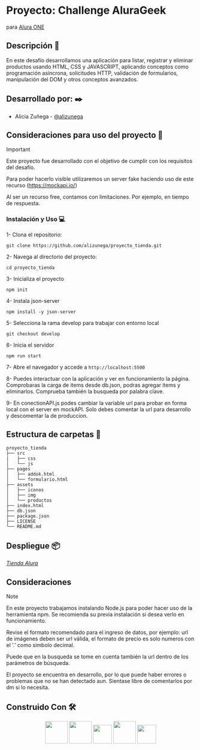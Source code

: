 # Proyecto: Challenge AluraGeek

para [Alura ONE](https://github.com/alura-es-cursos)

## Descripción :notebook_with_decorative_cover:

En este desafío desarrollamos una aplicación para listar, registrar y eliminar productos usando HTML, CSS y JAVASCRIPT, aplicando conceptos como programación asíncrona, solicitudes HTTP, validación de formularios, manipulación del DOM y otros conceptos avanzados.

## Desarrollado por: :black_nib:

- Alicia Zuñega - [@alizunega](https://github.com/alizunega)

## Consideraciones para uso del proyecto :memo:

> [!IMPORTANT]
>
> Este proyecto fue desarrollado con el objetivo de cumplir con los requisitos del desafío.
>
> Para poder hacerlo visible utilizaremos un server fake haciendo uso de este recurso (https://mockapi.io/)
>
> Al ser un recurso free, contamos con limitaciones. Por ejemplo, en tiempo de respuesta.

### Instalación y Uso :computer:

1- Clona el repositorio:

`git clone https://github.com/alizunega/proyecto_tienda.git `

2- Navega al directorio del proyecto:

`cd proyecto_tienda`

3- Inicializa el proyecto

`npm init`

4- Instala json-server

`npm install -y json-server`

5- Selecciona la rama develop para trabajar con entorno local

`git checkout develop`

6- Inicia el servidor

`npm run start`

7- Abre el navegador y accede a `http://localhost:5500`

8- Puedes interactuar con la aplicación y ver en funcionamiento la página. Comprobaras la carga de items desde db.json, podras agregar items y eliminarlos. Comprueba también la busqueda por palabra clave.

9- En conectionAPI.js podes cambiar la variable url para probar en forma local con el server en mockAPI. Solo debes comentar la url para desarrollo y descomentar la de produccion.

## Estructura de carpetas :open_file_folder:

```
proyecto_tienda
├── src
|   ├── css
│   └── js
├── pages
│   ├── addok.html
│   └── formulario.html
├── assets
│   ├── iconos
│   ├── img
│   └── productos
├── index.html
├── db.json
├── package.json
├── LICENSE
└── README.md
```

## Despliegue :package:

[_Tienda Alura_](https://alizunega.github.io/proyecto_tienda/)

## Consideraciones

> [!NOTE]
> En este proyecto trabajamos instalando Node.js para poder hacer uso de la herramienta npm. Se recomienda su previa instalación si desea verlo en funcionamiento.
>
> Revise el formato recomendado para el ingreso de datos, por ejemplo: url de imágenes deben ser url válida, el formato de precio es solo numeros con el '.' como simbolo decimal.
>
> Puede que en la busqueda se tome en cuenta también la url dentro de los parámetros de búsqueda.
>
> El proyecto se encuentra en desarrollo, por lo que puede haber errores o problemas que no se han detectado aun. Sientase libre de comentarlos por dm si lo necesita.

## Construido Con :hammer_and_wrench:

<!-- <p align="center" hidden>
  <a href="https://skillicons.dev">
    <img src="https://skillicons.dev/icons?i=html,css,js,nodejs,npm" />
  </a>
</p> -->
<div align="center" background-color="white">
  <img src="https://user-images.githubusercontent.com/25181517/192158954-f88b5814-d510-4564-b285-dff7d6400dad.png" width="60">
  <img src="https://user-images.githubusercontent.com/25181517/183898674-75a4a1b1-f960-4ea9-abcb-637170a00a75.png" width="60">
  <img src="https://user-images.githubusercontent.com/25181517/117447155-6a868a00-af3d-11eb-9cfe-245df15c9f3f.png" width="50">
  <img src="https://user-images.githubusercontent.com/25181517/183568594-85e280a7-0d7e-4d1a-9028-c8c2209e073c.png" width="60">
  <img src="https://user-images.githubusercontent.com/25181517/121401671-49102800-c959-11eb-9f6f-74d49a5e1774.png" width="50">
</div>
